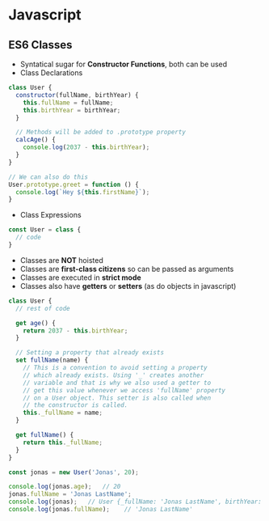 # **Javascript**

## **ES6 Classes**

* Syntatical sugar for **Constructor Functions**, both can be used
* Class Declarations

```javascript
class User {
  constructor(fullName, birthYear) {
    this.fullName = fullName;
    this.birthYear = birthYear;
  }

  // Methods will be added to .prototype property
  calcAge() {
    console.log(2037 - this.birthYear);
  }
}

// We can also do this
User.prototype.greet = function () {
  console.log(`Hey ${this.firstName}`);
}
```

* Class Expressions

```javascript
const User = class {
  // code
}
```

* Classes are **NOT** hoisted
* Classes are **first-class citizens** so can be passed as arguments
* Classes are executed in **strict mode**
* Classes also have **getters** or **setters** (as do objects in javascript)

```javascript
class User {
  // rest of code

  get age() {
    return 2037 - this.birthYear;
  }

  // Setting a property that already exists
  set fullName(name) {
    // This is a convention to avoid setting a property
    // which already exists. Using '_' creates another
    // variable and that is why we also used a getter to
    // get this value whenever we access 'fullName' property
    // on a User object. This setter is also called when
    // the constructor is called.
    this._fullName = name;
  }

  get fullName() {
    return this._fullName;
  }
}

const jonas = new User('Jonas', 20);

console.log(jonas.age);   // 20
jonas.fullName = 'Jonas LastName';
console.log(jonas);   // User {_fullName: 'Jonas LastName', birthYear: 20}
console.log(jonas.fullName);    // 'Jonas LastName'
```